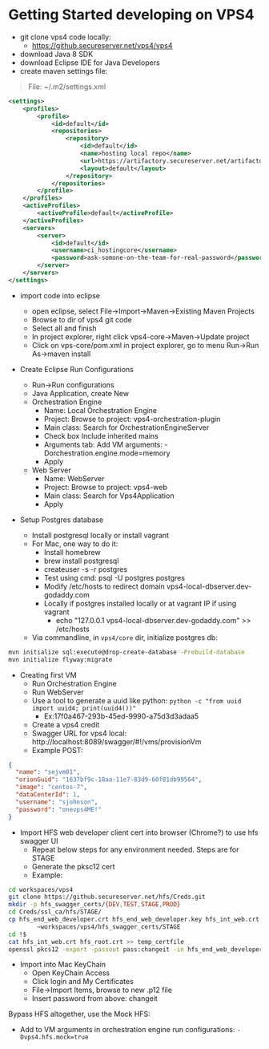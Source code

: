# Getting Started developing on VPS4


- git clone vps4 code locally:
    - https://github.secureserver.net/vps4/vps4
- download Java 8 SDK
- download Eclipse IDE for Java Developers
- create maven settings file:
> File: ~/.m2/settings.xml
```xml
<settings>
    <profiles>
        <profile>
            <id>default</id>
            <repositories>
                <repository>
                    <id>default</id>
                    <name>hosting local repo</name>
                    <url>https://artifactory.secureserver.net/artifactory/java-hostingcore-local/</url>
                    <layout>default</layout>
                </repository>
            </repositories>
        </profile>
    </profiles>
    <activeProfiles>
        <activeProfile>default</activeProfile>
    </activeProfiles>
    <servers>
        <server>
            <id>default</id>
            <username>ci_hostingcore</username>
            <password>ask-somone-on-the-team-for-real-password</password>
        </server>
    </servers>
</settings>
```

- import code into eclipse
    - open eclipse, select File->Import->Maven->Existing Maven Projects
    - Browse to dir of vps4 git code
    - Select all and finish
    - In project explorer, right click vps4-core->Maven->Update project
    - Click on vps-core/pom.xml in project explorer, go to menu Run->Run As->maven install

- Create Eclipse Run Configurations
    - Run->Run configurations
    - Java Application, create New
    - Orchestration Engine
        - Name: Local Orchestration Engine
        - Project: Browse to project: vps4-orchestration-plugin
        - Main class: Search for OrchestrationEngineServer
        - Check box Include inherited mains
        - Arguments tab: Add VM arguments: -Dorchestration.engine.mode=memory
        - Apply
    - Web Server
        - Name: WebServer
        - Project: Browse to project: vps4-web
        - Main class: Search for Vps4Application
        - Apply

- Setup Postgres database
    - Install postgresql locally or install vagrant
    - For Mac, one way to do it:
        - Install homebrew
        - brew install postgresql
        - createuser -s -r postgres
        - Test using cmd: psql -U postgres postgres
        - Modify /etc/hosts to redirect domain vps4-local-dbserver.dev-godaddy.com
        - Locally if postgres installed locally or at vagrant IP if using vagrant
            - echo "127.0.0.1   vps4-local-dbserver.dev-godaddy.com" >> /etc/hosts
    - Via commandline, in `vps4/core` dir, initialize postgres db:
```bash
mvn initialize sql:execute@drop-create-database -Prebuild-database
mvn initialize flyway:migrate
```

- Creating first VM
    - Run Orchestration Engine
    - Run WebServer
    - Use a tool to generate a uuid like python: `python -c "from uuid import uuid4; print(uuid4())"`
        - Ex:17f0a467-293b-45ed-9990-a75d3d3adaa5
    - Create a vps4 credit
    - Swagger URL for vps4 local: http://localhost:8089/swagger/#!/vms/provisionVm
    - Example POST:
```json
{
  "name": "sejvm01",
  "orionGuid": "1637bf9c-18aa-11e7-83d9-60f81db99564",
  "image": "centos-7",
  "dataCenterId": 1,
  "username": "sjohnson",
  "password": "onevps4ME!"
}
```

- Import HFS web developer client cert into browser (Chrome?) to use hfs swagger UI
    - Repeat below steps for any environment needed.  Steps are for STAGE
    - Generate the pksc12 cert
    - Example:
    
```bash
cd workspaces/vps4
git clone https://github.secureserver.net/hfs/Creds.git
mkdir -p hfs_swagger_certs/{DEV,TEST,STAGE,PROD}
cd Creds/ssl_ca/hfs/STAGE/
cp hfs_end_web_developer.crt hfs_end_web_developer.key hfs_int_web.crt hfs_root.crt \
        ~workspaces/vps4/hfs_swagger_certs/STAGE
cd !$
cat hfs_int_web.crt hfs_root.crt >> temp_certfile
openssl pkcs12 -export -passout pass:changeit -in hfs_end_web_developer.crt -inkey hfs_end_web_developer.key -certfile temp_certfile -out hfs_end_web_developer.p12
```

  - Import into Mac KeyChain
      - Open KeyChain Access
      - Click login and My Certificates
      - File->Import Items, browse to new .p12 file
      - Insert password from above: changeit

Bypass HFS altogether, use the Mock HFS:
 - Add to VM arguments in orchestration engine run configurations: `-Dvps4.hfs.mock=true`
